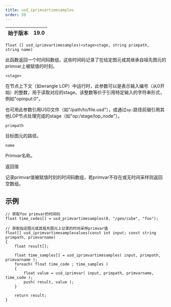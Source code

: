 ```yaml
---
title: usd_iprimvartimesamples
order: 59
---
```

| 始于版本 | 19.0 |
| --- | --- |

`float [] usd_iprimvartimesamples(<stage>stage, string primpath, string name)`

此函数返回一个时间码数组，这些时间码记录了在给定图元或其继承自祖先图元的primvar上被赋值的时刻。

`<stage>`

在节点上下文（如wrangle LOP）中运行时，此参数可以是表示输入编号（从0开始）的整数，用于读取对应的stage。该整数等价于引用特定输入的字符串形式，例如"opinput:0"。

也可用此参数引用USD文件（如"/path/to/file.usd"），或通过`op:`路径前缀引用其他LOP节点处理完成的stage（如"op:/stage/lop_node"）。

`primpath`

目标图元的路径。

`name`

Primvar名称。

返回值

记录primvar值被赋值时刻的时间码数组，若primvar不存在或无时间采样则返回空数组。

## 示例

```vex
// 获取foo primvar的时间码
float time_codes[] = usd_primvartimesamples(0, "/geo/cube", "foo");

```

```vex
// 获取指定图元或其祖先图元上记录的时间采样primvar值
float[] usd_iprimvartimesamplevalues(const int input; const string primpath, primvarname)
{
    float result[];

    float time_samples[] = usd_iprimvartimesamples( input, primpath, primvarname );
    foreach( float time_code ; time_samples ) 
    {
        float value = usd_iprimvar( input, primpath, primvarname, time_code );
        push( result, value );
    }

    return result;
}

```
